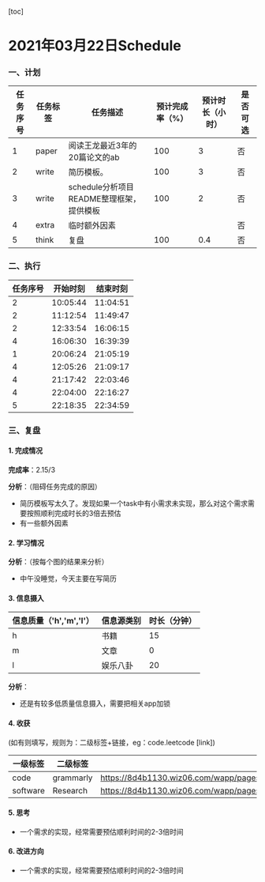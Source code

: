 [toc]

# 2021年03月22日Schedule

### 一、计划

| 任务序号 | 任务标签 | 任务描述                                 | 预计完成率（%） | 预计时长（小时） | 是否可选 |
| -------- | -------- | ---------------------------------------- | --------------- | ---------------- | -------- |
| 1        | paper    | 阅读王龙最近3年的20篇论文的ab            | 100             | 3                | 否       |
| 2        | write    | 简历模板。                               | 100             | 3                | 否       |
| 3        | write    | schedule分析项目README整理框架，提供模板 | 100             | 2                | 否       |
| 4        | extra    | 临时额外因素                             |                 |                  | 否       |
| 5        | think    | 复盘                                     | 100             | 0.4              | 否       |

### 二、执行

| 任务序号 | 开始时刻 | 结束时刻 |
| -------- | -------- | -------- |
| 2        | 10:05:44 | 11:04:51 |
| 2        | 11:12:54 | 11:49:47 |
| 2        | 12:33:54 | 16:06:15 |
| 4        | 16:06:30 | 16:39:39 |
| 1        | 20:06:24 | 21:05:19 |
| 4        | 12:05:26 | 21:09:17 |
| 4        | 21:17:42 | 22:03:46 |
| 4        | 22:04:00 | 22:16:27 |
| 5        | 22:18:35 | 22:34:59 |

### 三、复盘

#### 1. 完成情况

**完成率**：2.15/3

**分析**：（阻碍任务完成的原因）

- 简历模板写太久了。发现如果一个task中有小需求未实现，那么对这个需求需要按照顺利完成时长的3倍去预估
- 有一些额外因素

#### 2. 学习情况
**分析**：（按每个图的结果来分析）

- 中午没睡觉，今天主要在写简历

#### 3. 信息摄入
| 信息质量（'h','m','l'） | 信息源类别 | 时长（分钟） |
| ----------------------- | ---------- | ------------ |
| h                       | 书籍       | 15           |
| m                       | 文章       | 0            |
| l                       | 娱乐八卦   | 20           |

**分析**：

- 还是有较多低质量信息摄入，需要把相关app加锁



#### 4. 收获
(如有则填写，规则为：二级标签+链接，eg：code.leetcode [link])

| 一级标签 | 二级标签  | 访问链接（如有）                                             |
| -------- | --------- | ------------------------------------------------------------ |
| code     | grammarly | https://8d4b1130.wiz06.com/wapp/pages/view/share/s/2diN4M0n917G2t5rDb1YqQeg3WKeJS3GJQRS2Zypk816QLZf |
| software | Research  | https://8d4b1130.wiz06.com/wapp/pages/view/share/s/2diN4M0n917G2t5rDb1YqQeg1EL-qk0YcQ572GAfgz3gA4AU |

#### 5. 思考

- 一个需求的实现，经常需要预估顺利时间的2-3倍时间

#### 6. 改进方向

- 一个需求的实现，经常需要预估顺利时间的2-3倍时间